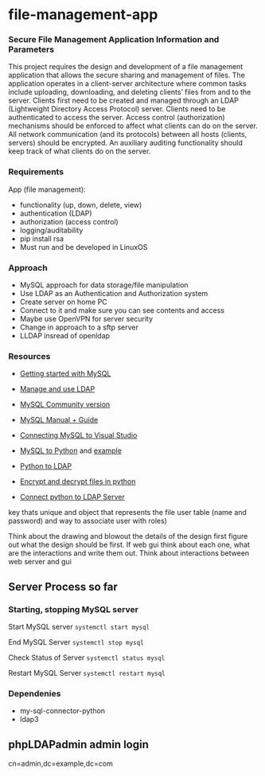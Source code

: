 # file-management-app

### Secure File Management Application Information and Parameters

This project requires the design and development of a file management 
application that allows the secure sharing and management of files. 
The application operates in a client-server architecture where common tasks
include uploading, downloading, and deleting clients’ files from and to the
server. Clients first need to be created and managed through an LDAP
(Lightweight Directory Access Protocol) server. Clients need to be authenticated
to access the server. Access control (authorization) mechanisms should be
enforced to affect what clients can do on the server. All network communication
(and its protocols) between all hosts (clients, servers) should be encrypted.
An auxiliary auditing functionality should keep track of what clients do on the
server.

### Requirements
App (file management):
- functionality (up, down, delete, view)
- authentication (LDAP)	
- authorization (access control)
- logging/auditability
- pip install rsa
- Must run and be developed in LinuxOS

### Approach
- MySQL approach for data storage/file manipulation
- Use LDAP as an Authentication and Authorization system
- Create server on home PC
- Connect to it and make sure you can see contents and access
- Maybe use OpenVPN for server security
- Change in approach to a sftp server
- LLDAP insread of openldap

### Resources
- [Getting started with MySQL](https://dev.mysql.com/doc/mysql-apt-repo-quick-guide/en/)

- [Manage and use LDAP](https://www.digitalocean.com/community/tutorials/how-to-manage-and-use-ldap-servers-with-openldap-utilities)

- [MySQL Community version](https://www.mysql.com/products/community/#:~:text=MySQL%20Community%20Edition%20is%20the,community%20of%20open%20source%20developers.)

- [MySQL Manual + Guide](https://dev.mysql.com/doc/refman/8.0/en/)

- [Connecting MySQL to Visual Studio](https://dev.mysql.com/doc/visual-studio/en/)

- [MySQL to Python](https://dev.mysql.com/doc/connector-python/en/) and [example](https://dev.mysql.com/doc/connector-python/en/connector-python-example-connecting.html)

- [Python to LDAP](https://www.python-ldap.org/en/python-ldap-3.4.2/)

- [Encrypt and decrypt files in python]()

- [Connect python to LDAP Server](https://medium.com/analytics-vidhya/crud-operations-for-openldap-using-python-ldap3-46393e3122af)

key thats unique and object that represents the file
user table (name and password) and way to associate user with roles)

Think about the drawing and blowout the details of the design first
figure out what the design should be first. If web gui think about 
each one, what are the interactions and write them out. Think about 
interactions between web server and gui

## Server Process so far 

### Starting, stopping MySQL server

Start MySQL server
`systemctl start mysql`

End MySQL Server
`systemctl stop mysql`

Check Status of Server
`systemctl status mysql`

Restart MySQL Server
`systemctl restart mysql`

### Dependenies
- my-sql-connector-python
- ldap3

## phpLDAPadmin admin login
cn=admin,dc=example,dc=com

